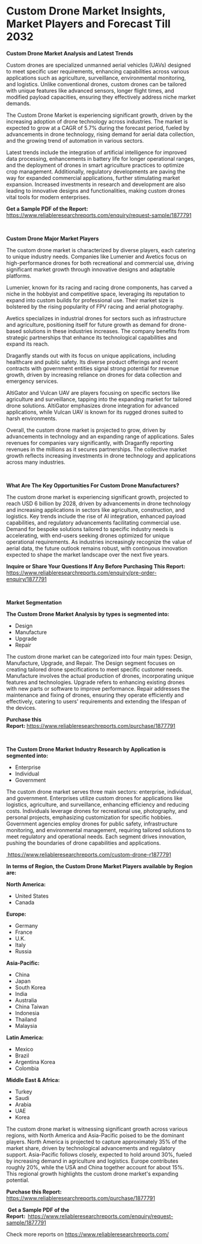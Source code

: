 <p><h1>Custom Drone Market Insights, Market Players and Forecast Till 2032</h1></p><p><strong>Custom Drone Market Analysis and Latest Trends</strong></p>
<p><p>Custom drones are specialized unmanned aerial vehicles (UAVs) designed to meet specific user requirements, enhancing capabilities across various applications such as agriculture, surveillance, environmental monitoring, and logistics. Unlike conventional drones, custom drones can be tailored with unique features like advanced sensors, longer flight times, and modified payload capacities, ensuring they effectively address niche market demands.</p><p>The Custom Drone Market is experiencing significant growth, driven by the increasing adoption of drone technology across industries. The market is expected to grow at a CAGR of 5.7% during the forecast period, fueled by advancements in drone technology, rising demand for aerial data collection, and the growing trend of automation in various sectors. </p><p>Latest trends include the integration of artificial intelligence for improved data processing, enhancements in battery life for longer operational ranges, and the deployment of drones in smart agriculture practices to optimize crop management. Additionally, regulatory developments are paving the way for expanded commercial applications, further stimulating market expansion. Increased investments in research and development are also leading to innovative designs and functionalities, making custom drones vital tools for modern enterprises.</p></p>
<p><strong>Get a Sample PDF of the Report:&nbsp;</strong> <a href="https://www.reliableresearchreports.com/enquiry/request-sample/1877791?utm_campaign=2756&utm_medium=2&utm_source=Github&utm_content=ia&utm_term=11032025&utm_id=custom-drone">https://www.reliableresearchreports.com/enquiry/request-sample/1877791</a></p>
<p>&nbsp;</p>
<p><strong>Custom Drone Major Market Players</strong></p>
<p><p>The custom drone market is characterized by diverse players, each catering to unique industry needs. Companies like Lumenier and Avetics focus on high-performance drones for both recreational and commercial use, driving significant market growth through innovative designs and adaptable platforms.</p><p>Lumenier, known for its racing and racing drone components, has carved a niche in the hobbyist and competitive space, leveraging its reputation to expand into custom builds for professional use. Their market size is bolstered by the rising popularity of FPV racing and aerial photography.</p><p>Avetics specializes in industrial drones for sectors such as infrastructure and agriculture, positioning itself for future growth as demand for drone-based solutions in these industries increases. The company benefits from strategic partnerships that enhance its technological capabilities and expand its reach.</p><p>Draganfly stands out with its focus on unique applications, including healthcare and public safety. Its diverse product offerings and recent contracts with government entities signal strong potential for revenue growth, driven by increasing reliance on drones for data collection and emergency services.</p><p>AltiGator and Vulcan UAV are players focusing on specific sectors like agriculture and surveillance, tapping into the expanding market for tailored drone solutions. AltiGator emphasizes drone integration for advanced applications, while Vulcan UAV is known for its rugged drones suited to harsh environments.</p><p>Overall, the custom drone market is projected to grow, driven by advancements in technology and an expanding range of applications. Sales revenues for companies vary significantly, with Draganfly reporting revenues in the millions as it secures partnerships. The collective market growth reflects increasing investments in drone technology and applications across many industries.</p></p>
<p>&nbsp;</p>
<p><strong>What Are The Key Opportunities For Custom Drone Manufacturers?</strong></p>
<p><p>The custom drone market is experiencing significant growth, projected to reach USD 6 billion by 2028, driven by advancements in drone technology and increasing applications in sectors like agriculture, construction, and logistics. Key trends include the rise of AI integration, enhanced payload capabilities, and regulatory advancements facilitating commercial use. Demand for bespoke solutions tailored to specific industry needs is accelerating, with end-users seeking drones optimized for unique operational requirements. As industries increasingly recognize the value of aerial data, the future outlook remains robust, with continuous innovation expected to shape the market landscape over the next five years.</p></p>
<p><strong>Inquire or Share Your Questions If Any Before Purchasing This Report:</strong> <a href="https://www.reliableresearchreports.com/enquiry/pre-order-enquiry/1877791?utm_campaign=2756&utm_medium=2&utm_source=Github&utm_content=ia&utm_term=11032025&utm_id=custom-drone">https://www.reliableresearchreports.com/enquiry/pre-order-enquiry/1877791</a></p>
<p>&nbsp;</p>
<p><strong>Market Segmentation</strong></p>
<p><strong>The Custom Drone Market Analysis by types is segmented into:</strong></p>
<p><ul><li>Design</li><li>Manufacture</li><li>Upgrade</li><li>Repair</li></ul></p>
<p><p>The custom drone market can be categorized into four main types: Design, Manufacture, Upgrade, and Repair. The Design segment focuses on creating tailored drone specifications to meet specific customer needs. Manufacture involves the actual production of drones, incorporating unique features and technologies. Upgrade refers to enhancing existing drones with new parts or software to improve performance. Repair addresses the maintenance and fixing of drones, ensuring they operate efficiently and effectively, catering to users' requirements and extending the lifespan of the devices.</p></p>
<p><strong>Purchase this Report:&nbsp;</strong><a href="https://www.reliableresearchreports.com/purchase/1877791?utm_campaign=2756&utm_medium=2&utm_source=Github&utm_content=ia&utm_term=11032025&utm_id=custom-drone">https://www.reliableresearchreports.com/purchase/1877791</a></p>
<p>&nbsp;</p>
<p><strong>The Custom Drone Market Industry Research by Application is segmented into:</strong></p>
<p><ul><li>Enterprise</li><li>Individual</li><li>Government</li></ul></p>
<p><p>The custom drone market serves three main sectors: enterprise, individual, and government. Enterprises utilize custom drones for applications like logistics, agriculture, and surveillance, enhancing efficiency and reducing costs. Individuals leverage drones for recreational use, photography, and personal projects, emphasizing customization for specific hobbies. Government agencies employ drones for public safety, infrastructure monitoring, and environmental management, requiring tailored solutions to meet regulatory and operational needs. Each segment drives innovation, pushing the boundaries of drone capabilities and applications.</p></p>
<p><a href="https://www.reliableresearchreports.com/custom-drone-r1877791?utm_campaign=2756&utm_medium=2&utm_source=Github&utm_content=ia&utm_term=11032025&utm_id=custom-drone">&nbsp;https://www.reliableresearchreports.com/custom-drone-r1877791</a></p>
<p><strong>In terms of Region, the Custom Drone Market Players available by Region are:</strong></p>
<p>
    <p> <strong> North America: </strong>
        <ul>
            <li>United States</li>
            <li>Canada</li>
        </ul>
        </p> 
    <p> <strong> Europe: </strong>
        <ul>
            <li>Germany</li>
            <li>France</li>
            <li>U.K.</li>
            <li>Italy</li>
            <li>Russia</li>
        </ul>
        </p> 
    <p> <strong> Asia-Pacific: </strong>
        <ul>
            <li>China</li>
            <li>Japan</li>
            <li>South Korea</li>
            <li>India</li>
            <li>Australia</li>
            <li>China Taiwan</li>
            <li>Indonesia</li>
            <li>Thailand</li>
            <li>Malaysia</li>
        </ul>
        </p> 
    <p> <strong> Latin America: </strong>
        <ul>
            <li>Mexico</li>
            <li>Brazil</li>
            <li>Argentina Korea</li>
            <li>Colombia</li>
        </ul>
        </p> 
    <p> <strong> Middle East & Africa: </strong>
        <ul>
            <li>Turkey</li>
            <li>Saudi</li>
            <li>Arabia</li>
            <li>UAE</li>
            <li>Korea</li>
        </ul>
    </p>
    </p>
<p><p>The custom drone market is witnessing significant growth across various regions, with North America and Asia-Pacific poised to be the dominant players. North America is projected to capture approximately 35% of the market share, driven by technological advancements and regulatory support. Asia-Pacific follows closely, expected to hold around 30%, fueled by increasing demand in agriculture and logistics. Europe contributes roughly 20%, while the USA and China together account for about 15%. This regional growth highlights the custom drone market's expanding potential.</p></p>
<p><strong>Purchase this Report: </strong><a href="https://www.reliableresearchreports.com/purchase/1877791?utm_campaign=2756&utm_medium=2&utm_source=Github&utm_content=ia&utm_term=11032025&utm_id=custom-drone">https://www.reliableresearchreports.com/purchase/1877791</a></p>
<p>&nbsp;<strong>Get a Sample PDF of the Report:&nbsp;&nbsp;</strong><a href="https://www.reliableresearchreports.com/enquiry/request-sample/1877791?utm_campaign=2756&utm_medium=2&utm_source=Github&utm_content=ia&utm_term=11032025&utm_id=custom-drone">https://www.reliableresearchreports.com/enquiry/request-sample/1877791</a></p>
<p><strong></strong></p>
<p>Check more reports on <a href="https://www.reliableresearchreports.com/?utm_campaign=2756&utm_medium=2&utm_source=Github&utm_content=ia&utm_term=11032025&utm_id=custom-drone">https://www.reliableresearchreports.com/</a></p>
